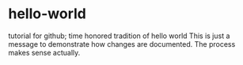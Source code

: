 # hello-world
tutorial for github; time honored tradition of hello world
This is just a message to demonstrate how changes are documented. The process makes sense actually.
